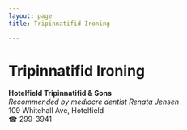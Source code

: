 ```yaml
---
layout: page 
title: Tripinnatifid Ironing

---
```



# Tripinnatifid Ironing


 **Hotelfield Tripinnatifid & Sons**  
_Recommended by mediocre dentist Renata Jensen_  
109 Whitehall Ave, Hotelfield  
☎ 299-3941


